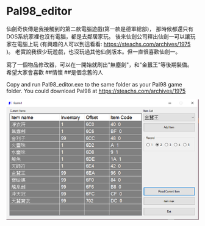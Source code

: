 # Pal98_editor

仙劍奇俠傳是我接觸到的第二款電腦遊戲(第一款是德軍總部)，
那時候都還只有DOS系統家裡也沒有電腦，都是去鄰居家玩。
後來仙劍公司釋出仙劍一可以讓玩家在電腦上玩 (有興趣的人可以到這看看: https://steachs.com/archives/1975 )。
老實說我很少玩遊戲，也沒玩過其他仙劍版本。但一直很喜歡仙劍一。 

寫了一個物品修改器，可以在一開始就刷出"無塵劍"，和"金蠶王"等後期裝備。
希望大家會喜歡 
##情懷 ##是個念舊的人


Copy and run Pal98_editor.exe to the same folder as your Pal98 game folder.
You could download Pal98 at https://steachs.com/archives/1975



<img src="https://github.com/ChakoMoonFish/Pal98_editor/blob/master/Pal98_editor.PNG">
